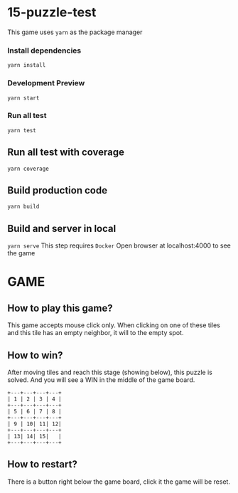 
# 15-puzzle-test

This game uses `yarn` as the package manager

### Install dependencies

`yarn install`

### Development Preview

`yarn start`

### Run all test

`yarn test`

## Run all test with coverage

`yarn coverage`

## Build production code

`yarn build`

## Build and server in local

`yarn serve`
This step requires `Docker`
Open browser at localhost:4000 to see the game

# GAME
## How to play this game?
This game accepts mouse click only. When clicking on one of these tiles and this tile has an empty neighbor, it will to the empty spot.

## How to win?
After moving tiles and reach this stage (showing below), this puzzle is solved.
And you will see a WIN in the middle of the game board.

```
+---+---+---+---+
| 1 | 2 | 3 | 4 |
+---+---+---+---+
| 5 | 6 | 7 | 8 |
+---+---+---+---+
| 9 | 10| 11| 12|
+---+---+---+---+
| 13| 14| 15|   |
+---+---+---+---+
```

## How to restart?
There is a button right below the game board, click it the game will be reset.
